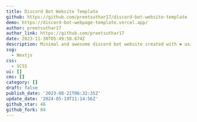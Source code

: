 ```yaml
---
title: Discord Bot Website Template
github: https://github.com/preetsuthar17/discord-bot-website-template
demo: https://discord-bot-webpage-template.vercel.app/
author: preetsuthar17
author_link: https://github.com/preetsuthar17
date: 2023-11-30T05:49:58.674Z
description: Minimal and awesome discord bot website created with ❤ using NextJS
ssg:
  - Nextjs
css:
  - SCSS
ui: []
cms: []
category: []
draft: false
publish_date: '2023-08-21T06:32:35Z'
update_date: '2024-05-19T11:14:56Z'
github_star: 46
github_fork: 84
---
```

